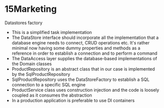 # 15Marketing

Datastores factory

- This is a simplified task implementation
- The DataStore interface should incorporate all the implementation that a database engine needs to connect, CRUD operations etc. It's rather minimal now having some dummy properties and methods as a reference in order to establish a connection and to perform a command
- The DataAccess layer supplies the database-based implementations of the Domain classes
- ProductRepository is an abstract class that in our case is implemented by the SqlProductRepository
- SqlProductRepository uses the DataStoreFactory to establish a SQL connection to a specific SQL engine
- ProductService class uses construction injection and the code is loosely coupled as it consumes the abstraction
- In a production application is preferable to use DI containers
